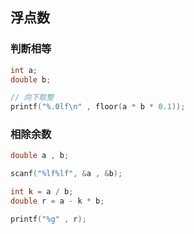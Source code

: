 <!--
 * @Description: 
 * @Version: 1.0
 * @Author: DaLao
 * @Email: dalao_li@163.com
 * @Date: 2021-11-30 22:55:19
 * @LastEditors: DaLao
 * @LastEditTime: 2022-05-25 19:25:04
-->

## 浮点数


### 判断相等


```c
int a;
double b;

// 向下取整
printf("%.0lf\n" , floor(a * b * 0.1));
```


### 相除余数


```c
double a , b;

scanf("%lf%lf", &a , &b);

int k = a / b;
double r = a - k * b;

printf("%g" , r);
```